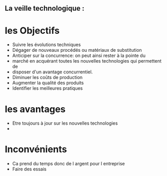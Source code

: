  ## La veille technologique : ##
 
 # les Objectifs #

- Suivre les évolutions techniques
- Dégager de nouveaux procédés ou matériaux de substitution
- Anticiper sur la concurrence: on peut ainsi rester à la pointe du 
- marché en acquérant toutes les nouvelles technologies qui permettent de 
- disposer d'un avantage concurrentiel.
- Diminuer les coûts de production
- Augmenter la qualité des produits
- Identifier les meilleures pratiques

 
 # les avantages #
 
 - Etre toujours à jour sur les nouvelles technologies
 - 
 
 
 
 
 
 
 # Inconvénients #

 - Ca prend du temps donc de l argent pour l entreprise
 - Faire des essais